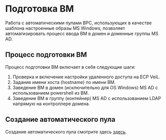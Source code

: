 # Подготовка ВМ

Работа с автоматическими пулами ВРС, использующих в качестве шаблона настроенные образы MS Windows, позволяет
автоматизировать процесс ввода ВМ в домен и доменные группы MS AD.

## Процесс подготовки ВМ

Процесс подготовки ВМ включает в себя следующие шаги:

1. Проверка и включение настройки удаленного доступа на ECP VeiL.
1. Задание имени хоста (hostname) по имени ВМ.
1. Заведение ВМ в домен (исключительно для OS Windows) MS AD с использованием powershell из ВМ.
1. Заведение ВМ в группу (контейнер) MS AD с использованием LDAP напрямую на контроллере домена.

## Создание автоматического пула

Создание автоматического пула смотрите здесь [здесь](../pools/automated_pool_v3.md).
